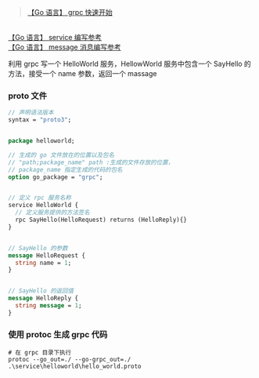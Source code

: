 > <a href="https://grpc.io/docs/languages/go/quickstart/" target="_blank">【Go 语言】 grpc 快速开始</a>
<br>
<a href="https://grpc.io/docs/languages/go/basics/#defining-the-service" target="_blank">【Go 语言】 service 编写参考</a>
<br>
<a href="https://protobuf.dev/getting-started/gotutorial/" target="_blank">【Go 语言】 message 消息编写参考</a>


利用 grpc 写一个 HelloWorld 服务，HellowWorld 服务中包含一个 SayHello 的方法，接受一个 name 参数，返回一个 massage

### proto 文件

```protobuf
// 声明语法版本
syntax = "proto3";


package helloworld;

// 生成的 go 文件放在的位置以及包名
// "path;package_name" path :生成的文件存放的位置，
// package_name 指定生成的代码的包名
option go_package = "grpc";


// 定义 rpc 服务名称
service HelloWorld {
  // 定义服务提供的方法签名
  rpc SayHello(HelloRequest) returns (HelloReply){}
}


// SayHello 的参数
message HelloRequest {
  string name = 1;
}


// SayHello 的返回值
message HelloReply {
  string message = 1;
}
```

### 使用 protoc 生成 grpc 代码

```shell
# 在 grpc 目录下执行
protoc --go_out=./ --go-grpc_out=./ .\service\helloworld\hello_world.proto

```
